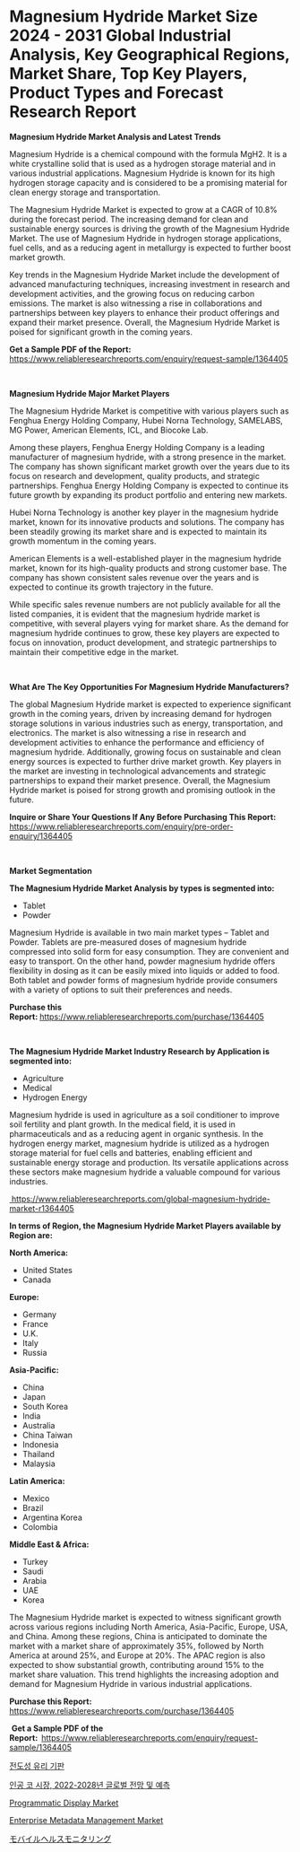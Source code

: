 <p><h1>Magnesium Hydride Market Size 2024 - 2031 Global Industrial Analysis, Key Geographical Regions, Market Share, Top Key Players, Product Types and Forecast Research Report</h1></p><p><strong>Magnesium Hydride Market Analysis and Latest Trends</strong></p>
<p><p>Magnesium Hydride is a chemical compound with the formula MgH2. It is a white crystalline solid that is used as a hydrogen storage material and in various industrial applications. Magnesium Hydride is known for its high hydrogen storage capacity and is considered to be a promising material for clean energy storage and transportation.</p><p>The Magnesium Hydride Market is expected to grow at a CAGR of 10.8% during the forecast period. The increasing demand for clean and sustainable energy sources is driving the growth of the Magnesium Hydride Market. The use of Magnesium Hydride in hydrogen storage applications, fuel cells, and as a reducing agent in metallurgy is expected to further boost market growth.</p><p>Key trends in the Magnesium Hydride Market include the development of advanced manufacturing techniques, increasing investment in research and development activities, and the growing focus on reducing carbon emissions. The market is also witnessing a rise in collaborations and partnerships between key players to enhance their product offerings and expand their market presence. Overall, the Magnesium Hydride Market is poised for significant growth in the coming years.</p></p>
<p><strong>Get a Sample PDF of the Report:&nbsp;</strong> <a href="https://www.reliableresearchreports.com/enquiry/request-sample/1364405">https://www.reliableresearchreports.com/enquiry/request-sample/1364405</a></p>
<p>&nbsp;</p>
<p><strong>Magnesium Hydride Major Market Players</strong></p>
<p><p>The Magnesium Hydride Market is competitive with various players such as Fenghua Energy Holding Company, Hubei Norna Technology, SAMELABS, MG Power, American Elements, ICL, and Biocoke Lab. </p><p>Among these players, Fenghua Energy Holding Company is a leading manufacturer of magnesium hydride, with a strong presence in the market. The company has shown significant market growth over the years due to its focus on research and development, quality products, and strategic partnerships. Fenghua Energy Holding Company is expected to continue its future growth by expanding its product portfolio and entering new markets.</p><p>Hubei Norna Technology is another key player in the magnesium hydride market, known for its innovative products and solutions. The company has been steadily growing its market share and is expected to maintain its growth momentum in the coming years. </p><p>American Elements is a well-established player in the magnesium hydride market, known for its high-quality products and strong customer base. The company has shown consistent sales revenue over the years and is expected to continue its growth trajectory in the future. </p><p>While specific sales revenue numbers are not publicly available for all the listed companies, it is evident that the magnesium hydride market is competitive, with several players vying for market share. As the demand for magnesium hydride continues to grow, these key players are expected to focus on innovation, product development, and strategic partnerships to maintain their competitive edge in the market.</p></p>
<p>&nbsp;</p>
<p><strong>What Are The Key Opportunities For Magnesium Hydride Manufacturers?</strong></p>
<p><p>The global Magnesium Hydride market is expected to experience significant growth in the coming years, driven by increasing demand for hydrogen storage solutions in various industries such as energy, transportation, and electronics. The market is also witnessing a rise in research and development activities to enhance the performance and efficiency of magnesium hydride. Additionally, growing focus on sustainable and clean energy sources is expected to further drive market growth. Key players in the market are investing in technological advancements and strategic partnerships to expand their market presence. Overall, the Magnesium Hydride market is poised for strong growth and promising outlook in the future.</p></p>
<p><strong>Inquire or Share Your Questions If Any Before Purchasing This Report:</strong> <a href="https://www.reliableresearchreports.com/enquiry/pre-order-enquiry/1364405">https://www.reliableresearchreports.com/enquiry/pre-order-enquiry/1364405</a></p>
<p>&nbsp;</p>
<p><strong>Market Segmentation</strong></p>
<p><strong>The Magnesium Hydride Market Analysis by types is segmented into:</strong></p>
<p><ul><li>Tablet</li><li>Powder</li></ul></p>
<p><p>Magnesium Hydride is available in two main market types – Tablet and Powder. Tablets are pre-measured doses of magnesium hydride compressed into solid form for easy consumption. They are convenient and easy to transport. On the other hand, powder magnesium hydride offers flexibility in dosing as it can be easily mixed into liquids or added to food. Both tablet and powder forms of magnesium hydride provide consumers with a variety of options to suit their preferences and needs.</p></p>
<p><strong>Purchase this Report:&nbsp;</strong><a href="https://www.reliableresearchreports.com/purchase/1364405">https://www.reliableresearchreports.com/purchase/1364405</a></p>
<p>&nbsp;</p>
<p><strong>The Magnesium Hydride Market Industry Research by Application is segmented into:</strong></p>
<p><ul><li>Agriculture</li><li>Medical</li><li>Hydrogen Energy</li></ul></p>
<p><p>Magnesium hydride is used in agriculture as a soil conditioner to improve soil fertility and plant growth. In the medical field, it is used in pharmaceuticals and as a reducing agent in organic synthesis. In the hydrogen energy market, magnesium hydride is utilized as a hydrogen storage material for fuel cells and batteries, enabling efficient and sustainable energy storage and production. Its versatile applications across these sectors make magnesium hydride a valuable compound for various industries.</p></p>
<p><a href="https://www.reliableresearchreports.com/global-magnesium-hydride-market-r1364405">&nbsp;https://www.reliableresearchreports.com/global-magnesium-hydride-market-r1364405</a></p>
<p><strong>In terms of Region, the Magnesium Hydride Market Players available by Region are:</strong></p>
<p>
    <p> <strong> North America: </strong>
        <ul>
            <li>United States</li>
            <li>Canada</li>
        </ul>
        </p> 
    <p> <strong> Europe: </strong>
        <ul>
            <li>Germany</li>
            <li>France</li>
            <li>U.K.</li>
            <li>Italy</li>
            <li>Russia</li>
        </ul>
        </p> 
    <p> <strong> Asia-Pacific: </strong>
        <ul>
            <li>China</li>
            <li>Japan</li>
            <li>South Korea</li>
            <li>India</li>
            <li>Australia</li>
            <li>China Taiwan</li>
            <li>Indonesia</li>
            <li>Thailand</li>
            <li>Malaysia</li>
        </ul>
        </p> 
    <p> <strong> Latin America: </strong>
        <ul>
            <li>Mexico</li>
            <li>Brazil</li>
            <li>Argentina Korea</li>
            <li>Colombia</li>
        </ul>
        </p> 
    <p> <strong> Middle East & Africa: </strong>
        <ul>
            <li>Turkey</li>
            <li>Saudi</li>
            <li>Arabia</li>
            <li>UAE</li>
            <li>Korea</li>
        </ul>
    </p>
    </p>
<p><p>The Magnesium Hydride market is expected to witness significant growth across various regions including North America, Asia-Pacific, Europe, USA, and China. Among these regions, China is anticipated to dominate the market with a market share of approximately 35%, followed by North America at around 25%, and Europe at 20%. The APAC region is also expected to show substantial growth, contributing around 15% to the market share valuation. This trend highlights the increasing adoption and demand for Magnesium Hydride in various industrial applications.</p></p>
<p><strong>Purchase this Report: </strong><a href="https://www.reliableresearchreports.com/purchase/1364405">https://www.reliableresearchreports.com/purchase/1364405</a></p>
<p>&nbsp;<strong>Get a Sample PDF of the Report:&nbsp;&nbsp;</strong><a href="https://www.reliableresearchreports.com/enquiry/request-sample/1364405">https://www.reliableresearchreports.com/enquiry/request-sample/1364405</a></p>
<p><strong></strong></p>
<p><p><a href="https://medium.com/@corneliutrifa2022/%EC%A0%84%EB%8F%84%EC%9C%A0%EB%A6%AC-%EA%B8%B0%ED%8C%90-%EC%8B%9C%EC%9E%A5-%EC%A0%84%EB%A7%9D-%EC%82%B0%EC%97%85-%EA%B0%9C%EC%9A%94-%EB%B0%8F-%EC%98%88%EC%B8%A1-2024%EB%85%84%EB%B6%80%ED%84%B0-2031%EB%85%84%EA%B9%8C%EC%A7%80-2484c516d16f">전도성 유리 기판</a></p><p><a href="https://github.com/OwenHamiytll568745/Market-Research-Report-List-2/blob/main/3578120130223.md">인공 코 시장, 2022-2028년 글로벌 전망 및 예측</a></p><p><a href="https://github.com/rahu1506/Market-Research-Report-List-5/blob/main/programmatic-display-market.md">Programmatic Display Market</a></p><p><a href="https://github.com/FassouRP/Market-Research-Report-List-5/blob/main/enterprise-metadata-management-market.md">Enterprise Metadata Management Market</a></p><p><a href="https://medium.com/@russellrodriguez2727/%E3%83%A2%E3%83%90%E3%82%A4%E3%83%AB%E3%83%98%E3%83%AB%E3%82%B9%E3%83%A2%E3%83%8B%E3%82%BF%E3%83%AA%E3%83%B3%E3%82%B0%E3%81%AE%E5%B8%82%E5%A0%B4%E8%AA%BF%E6%9F%BB%E3%83%AC%E3%83%9D%E3%83%BC%E3%83%88-%E3%81%9D%E3%81%AE%E6%AD%B4%E5%8F%B2%E3%81%A82031%E5%B9%B4%E3%81%BE%E3%81%A7%E3%81%AE%E4%BA%88%E6%B8%AC-305ad151ede3">モバイルヘルスモニタリング</a></p></p>